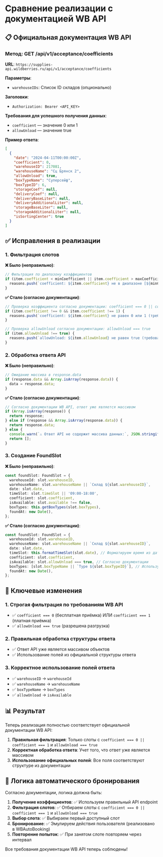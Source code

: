 # Сравнение реализации с документацией WB API

## 📋 Официальная документация WB API

### Метод: GET /api/v1/acceptance/coefficients

**URL**: `https://supplies-api.wildberries.ru/api/v1/acceptance/coefficients`

**Параметры**:
- `warehouseIDs`: Список ID складов (опционально)

**Заголовки**:
- `Authorization: Bearer <API_KEY>`

**Требования для успешного получения данных**:
- `coefficient` — значение 0 или 1
- `allowUnload` — значение true

**Пример ответа**:
```json
[
  {
    "date": "2024-04-11T00:00:00Z",
    "coefficient": 0,
    "warehouseID": 217081,
    "warehouseName": "Сц Брянск 2",
    "allowUnload": true,
    "boxTypeName": "Суперсейф",
    "boxTypeID": 6,
    "storageCoef": null,
    "deliveryCoef": null,
    "deliveryBaseLiter": null,
    "deliveryAdditionalLiter": null,
    "storageBaseLiter": null,
    "storageAdditionalLiter": null,
    "isSortingCenter": true
  }
]
```

## ✅ Исправления в реализации

### 1. **Фильтрация слотов**

**❌ Было (неправильно)**:
```typescript
// Фильтрация по диапазону коэффициентов
if (item.coefficient < minCoefficient || item.coefficient > maxCoefficient) {
  reasons.push(`coefficient: ${item.coefficient} не в диапазоне [${minCoefficient}, ${maxCoefficient}]`);
}
```

**✅ Стало (согласно документации)**:
```typescript
// Проверка коэффициента согласно документации: coefficient === 0 || coefficient === 1
if (item.coefficient !== 0 && item.coefficient !== 1) {
  reasons.push(`coefficient: ${item.coefficient} не равен 0 или 1 (требование WB API)`);
}

// Проверка allowUnload согласно документации: allowUnload === true
if (item.allowUnload !== true) {
  reasons.push(`allowUnload: ${item.allowUnload} не равен true (требование WB API)`);
}
```

### 2. **Обработка ответа API**

**❌ Было (неправильно)**:
```typescript
// Ожидание массива в response.data
if (response.data && Array.isArray(response.data)) {
  data = response.data;
}
```

**✅ Стало (согласно документации)**:
```typescript
// Согласно документации WB API, ответ уже является массивом
if (Array.isArray(response)) {
  return response;
} else if (response && Array.isArray(response.data)) {
  return response.data;
} else {
  console.warn(`⚠️ Ответ API не содержит массива данных:`, JSON.stringify(response, null, 2));
  return [];
}
```

### 3. **Создание FoundSlot**

**❌ Было (неправильно)**:
```typescript
const foundSlot: FoundSlot = {
  warehouseId: slot.warehouseID,
  warehouseName: slot.warehouseName || `Склад ${slot.warehouseID}`,
  date: slot.date,
  timeSlot: slot.timeSlot || '09:00-18:00',
  coefficient: slot.coefficient,
  isAvailable: slot.available !== false,
  boxTypes: this.getBoxTypes(slot.boxTypes),
  foundAt: new Date(),
};
```

**✅ Стало (согласно документации)**:
```typescript
const foundSlot: FoundSlot = {
  warehouseId: slot.warehouseID,
  warehouseName: slot.warehouseName || `Склад ${slot.warehouseID}`,
  date: slot.date,
  timeSlot: this.formatTimeSlot(slot.date), // Форматируем время из даты
  coefficient: slot.coefficient,
  isAvailable: slot.allowUnload === true, // Согласно документации
  boxTypes: [slot.boxTypeName || `Type ${slot.boxTypeID}`], // Используем boxTypeName из ответа
  foundAt: new Date(),
};
```

## 🔧 Ключевые изменения

### 1. **Строгая фильтрация по требованиям WB API**
- ✅ `coefficient === 0` (бесплатная приёмка) ИЛИ `coefficient === 1` (платная приёмка)
- ✅ `allowUnload === true` (разрешена разгрузка)

### 2. **Правильная обработка структуры ответа**
- ✅ Ответ API уже является массивом объектов
- ✅ Использование полей из официальной структуры ответа

### 3. **Корректное использование полей ответа**
- ✅ `warehouseID` → `warehouseId`
- ✅ `warehouseName` → `warehouseName`
- ✅ `boxTypeName` → `boxTypes`
- ✅ `allowUnload` → `isAvailable`

## 📊 Результат

Теперь реализация полностью соответствует официальной документации WB API:

1. **Правильная фильтрация**: Только слоты с `coefficient === 0 || coefficient === 1` и `allowUnload === true`
2. **Корректная обработка ответа**: Учет того, что ответ уже является массивом
3. **Использование официальных полей**: Все поля соответствуют структуре из документации

## 🚀 Логика автоматического бронирования

Согласно документации, логика должна быть:

1. **Получение коэффициентов**: ✅ Используем правильный API endpoint
2. **Фильтрация слотов**: ✅ Отбираем слоты с `coefficient === 0 || coefficient === 1` и `allowUnload === true`
3. **Выбор слота**: ✅ Выбираем первый доступный слот
4. **Бронирование**: ✅ Эмулируем действия пользователя (реализовано в WBAutoBooking)
5. **Повторение попыток**: ✅ При занятом слоте повторяем через интервал

Все требования документации WB API теперь соблюдены!
